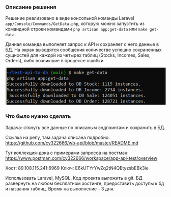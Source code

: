 ### Описание решения

Решение реализовано в виде консольной команды Laravel `app/Console/Commands/GetData.php`, которую можно запустить из командной строки командами `php artisan app:get-data` или `make get-data`.

Данная команда выполняет запрос к API и сохраняет с него данные в БД. На экран выводятся сообщения количестве успешно сохраненных сущностей для каждой из четырех таблиц (Stocks, Incomes, Sales, Orders), либо возникшие в процессе ошибки.

![Sample Image](public/info.png)

### Что было нужно сделать

Задача: стянуть все данные по описаным эндпоинтам и сохранить в БД.

Ссылка на репу, там задача описана подробно:
https://github.com/cy322666/wb-api/blob/master/README.md

Тут коллекция-дока с примерами запросов на постман:
https://www.postman.com/cy322666/workspace/app-api-test/overview

Хост:
89.108.115.241:6969
Ключ:
E6kUTYrYwZq2tN4QEtyzsbEBk3ie

Использовать Laravel, MySQL.
Код проекта выложить в git. БД развернуть на любом бесплатном хостинге, предоставить доступы к бд и названия таблиц.
Время на выполнение - 3 дня.
